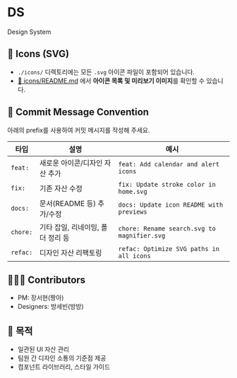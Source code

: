 # DS
Design System



## 🧾 Icons (SVG)

- `./icons/` 디렉토리에는 모든 `.svg` 아이콘 파일이 포함되어 있습니다.
- [📂 icons/README.md](./icons/README.md) 에서 **아이콘 목록 및 미리보기 이미지**를 확인할 수 있습니다.



## 💬 Commit Message Convention

아래의 prefix를 사용하여 커밋 메시지를 작성해 주세요.

| 타입     | 설명                                 | 예시                                               |
|----------|--------------------------------------|----------------------------------------------------|
| `feat:`  | 새로운 아이콘/디자인 자산 추가        | `feat: Add calendar and alert icons`              |
| `fix:`   | 기존 자산 수정                        | `fix: Update stroke color in home.svg`            |
| `docs:`  | 문서(README 등) 추가/수정             | `docs: Update icon README with previews`          |
| `chore:` | 기타 잡일, 리네이밍, 폴더 정리 등     | `chore: Rename search.svg to magnifier.svg`       |
| `refac:` | 디자인 자산 리팩토링                  | `refac: Optimize SVG paths in all icons`          |



## 🧑‍🤝‍🧑 Contributors

- PM: 장서현(짱아)
- Designers: 방세빈(방방)



## 📌 목적

- 일관된 UI 자산 관리
- 팀원 간 디자인 소통의 기준점 제공
- 컴포넌트 라이브러리, 스타일 가이드
